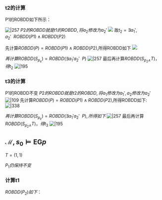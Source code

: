 
### t2的计算
P1的ROBDD如下所示：

![|257](https://raw.githubusercontent.com/ustc21xyx/picture-bed/main/20240501144400.png)
$P2的ROBDD就是t1的ROBDD,将a_2修改为a_2'$
![](https://raw.githubusercontent.com/ustc21xyx/picture-bed/main/20240501145122.png)
故$t_{2}=\exists a_1',a_{2}' \ \ ROBDD(P1)\land ROBDD(P2)$ 


先计算$ROBDD(P)=ROBDD(P1)\land ROBDD(P2)$,所得ROBDD如下
![](https://raw.githubusercontent.com/ustc21xyx/picture-bed/main/20240501154648.png)

$再计算ROBDD(S_{p_e})=ROBDD(\exists a_{1}' a_{2}'\ \ P)$
![|257](https://raw.githubusercontent.com/ustc21xyx/picture-bed/main/20240501151617.png)
最后再计算$ROBDD(S_{p_{2}\land}T)，得t_2$
![|195](https://raw.githubusercontent.com/ustc21xyx/picture-bed/main/20240501152252.png)


### t3的计算
P1的ROBDD不变
$P2的ROBDD就是t2的ROBDD,将a_{1}修改为a_{1}',a_2修改为a_2'$
![|109](https://raw.githubusercontent.com/ustc21xyx/picture-bed/main/20240501152737.png)
先计算$ROBDD(P)=ROBDD(P1)\land ROBDD(P2)$,所得ROBDD如下:
![|338](https://raw.githubusercontent.com/ustc21xyx/picture-bed/main/20240501160848.png)

$再计算ROBDD(S_{p_e})=ROBDD(\exists a_{1}' a_{2}'\ \ P),所得如下$
![|257](https://raw.githubusercontent.com/ustc21xyx/picture-bed/main/20240501151617.png)
最后再计算$ROBDD(S_{p_{2}\land}T)，得t_3$
![|195](https://raw.githubusercontent.com/ustc21xyx/picture-bed/main/20240501152252.png)


## $\mathcal{M},s_0\vDash\mathsf{EG}p$

$T= {(1,1)}$

$P_1仍保持不变$

### 计算t1
$ROBDD(P_2)如下：$


